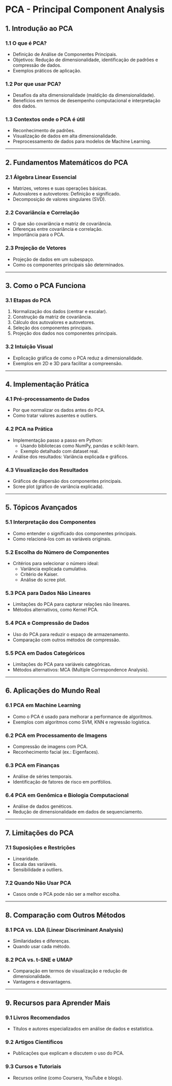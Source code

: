 # PCA - Principal Component Analysis

## **1. Introdução ao PCA**

### **1.1 O que é PCA?**

- Definição de Análise de Componentes Principais.
- Objetivos: Redução de dimensionalidade, identificação de padrões e compressão de dados.
- Exemplos práticos de aplicação.

### **1.2 Por que usar PCA?**

- Desafios da alta dimensionalidade (maldição da dimensionalidade).
- Benefícios em termos de desempenho computacional e interpretação dos dados.

### **1.3 Contextos onde o PCA é útil**

- Reconhecimento de padrões.
- Visualização de dados em alta dimensionalidade.
- Preprocessamento de dados para modelos de Machine Learning.

---

## **2. Fundamentos Matemáticos do PCA**

### **2.1 Álgebra Linear Essencial**

- Matrizes, vetores e suas operações básicas.
- Autovalores e autovetores: Definição e significado.
- Decomposição de valores singulares (SVD).

### **2.2 Covariância e Correlação**

- O que são covariância e matriz de covariância.
- Diferenças entre covariância e correlação.
- Importância para o PCA.

### **2.3 Projeção de Vetores**

- Projeção de dados em um subespaço.
- Como os componentes principais são determinados.

---

## **3. Como o PCA Funciona**

### **3.1 Etapas do PCA**

1. Normalização dos dados (centrar e escalar).
2. Construção da matriz de covariância.
3. Cálculo dos autovalores e autovetores.
4. Seleção dos componentes principais.
5. Projeção dos dados nos componentes principais.

### **3.2 Intuição Visual**

- Explicação gráfica de como o PCA reduz a dimensionalidade.
- Exemplos em 2D e 3D para facilitar a compreensão.

---

## **4. Implementação Prática**

### **4.1 Pré-processamento de Dados**

- Por que normalizar os dados antes do PCA.
- Como tratar valores ausentes e outliers.

### **4.2 PCA na Prática**

- Implementação passo a passo em Python:
    - Usando bibliotecas como NumPy, pandas e scikit-learn.
    - Exemplo detalhado com dataset real.
- Análise dos resultados: Variância explicada e gráficos.

### **4.3 Visualização dos Resultados**

- Gráficos de dispersão dos componentes principais.
- Scree plot (gráfico de variância explicada).

---

## **5. Tópicos Avançados**

### **5.1 Interpretação dos Componentes**

- Como entender o significado dos componentes principais.
- Como relacioná-los com as variáveis originais.

### **5.2 Escolha do Número de Componentes**

- Critérios para selecionar o número ideal:
    - Variância explicada cumulativa.
    - Critério de Kaiser.
    - Análise do scree plot.

### **5.3 PCA para Dados Não Lineares**

- Limitações do PCA para capturar relações não lineares.
- Métodos alternativos, como Kernel PCA.

### **5.4 PCA e Compressão de Dados**

- Uso do PCA para reduzir o espaço de armazenamento.
- Comparação com outros métodos de compressão.

### **5.5 PCA em Dados Categóricos**

- Limitações do PCA para variáveis categóricas.
- Métodos alternativos: MCA (Multiple Correspondence Analysis).

---

## **6. Aplicações do Mundo Real**

### **6.1 PCA em Machine Learning**

- Como o PCA é usado para melhorar a performance de algoritmos.
- Exemplos com algoritmos como SVM, KNN e regressão logística.

### **6.2 PCA em Processamento de Imagens**

- Compressão de imagens com PCA.
- Reconhecimento facial (ex.: Eigenfaces).

### **6.3 PCA em Finanças**

- Análise de séries temporais.
- Identificação de fatores de risco em portfólios.

### **6.4 PCA em Genômica e Biologia Computacional**

- Análise de dados genéticos.
- Redução de dimensionalidade em dados de sequenciamento.

---

## **7. Limitações do PCA**

### **7.1 Suposições e Restrições**

- Linearidade.
- Escala das variáveis.
- Sensibilidade a outliers.

### **7.2 Quando Não Usar PCA**

- Casos onde o PCA pode não ser a melhor escolha.

---

## **8. Comparação com Outros Métodos**

### **8.1 PCA vs. LDA (Linear Discriminant Analysis)**

- Similaridades e diferenças.
- Quando usar cada método.

### **8.2 PCA vs. t-SNE e UMAP**

- Comparação em termos de visualização e redução de dimensionalidade.
- Vantagens e desvantagens.

---

## **9. Recursos para Aprender Mais**

### **9.1 Livros Recomendados**

- Títulos e autores especializados em análise de dados e estatística.

### **9.2 Artigos Científicos**

- Publicações que explicam e discutem o uso do PCA.

### **9.3 Cursos e Tutoriais**

- Recursos online (como Coursera, YouTube e blogs).
